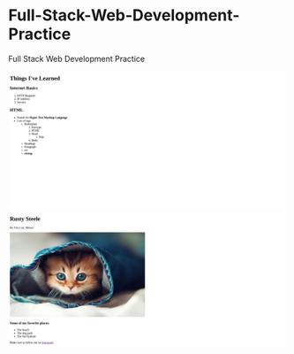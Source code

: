 # Full-Stack-Web-Development-Practice
Full Stack Web Development Practice

![alt text](https://raw.githubusercontent.com/CipherGirl/Images/master/001%20-%20HTML%20Lists%20Assignment%20-%20.png)
![alt text](https://github.com/CipherGirl/Images/blob/master/002%20-%20Recreate%20Webpage%20Assignment%20-%20.png?raw=true)
